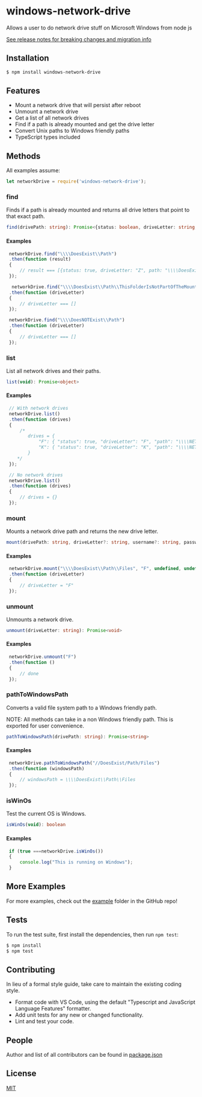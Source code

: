 # windows-network-drive

Allows a user to do network drive stuff on Microsoft Windows from node js

[See release notes for breaking changes and migration info](https://github.com/larrybahr/windows-network-drive/releases)

## Installation

```bash
$ npm install windows-network-drive
```
## Features

* Mount a network drive that will persist after reboot
* Unmount a network drive
* Get a list of all network drives
* Find if a path is already mounted and get the drive letter
* Convert Unix paths to Windows friendly paths
* TypeScript types included

## Methods

All examples assume:

```javascript
let networkDrive = require('windows-network-drive');
```

### find
Finds if a path is already mounted and returns all drive letters that point to that exact path.
```typescript
find(drivePath: string): Promise<{status: boolean, driveLetter: string, path: string, statusMessage: string}[]>
```

#### Examples

```javascript
 networkDrive.find("\\\\DoesExist\\Path")
 .then(function (result)
 {
	 // result === [{status: true, driveLetter: "Z", path: "\\\\DoesExist\\Path", "statusMessage": "OK"}]
 });

  networkDrive.find("\\\\DoesExist\\Path\\ThisFolderIsNotPartOfTheMountPath")
 .then(function (driveLetter)
 {
	 // driveLetter === []
 });

 networkDrive.find("\\\\DoesNOTExist\\Path")
 .then(function (driveLetter)
 {
	 // driveLetter === []
 });
```

### list
List all network drives and their paths.
```typescript
list(void): Promise<object>
```

#### Examples

```javascript
 // With network drives
 networkDrive.list()
 .then(function (drives)
 {
	 /*
		drives = {
			"F": { "status": true, "driveLetter": "F", "path": "\\\\NETWORKA\\Files", "statusMessage": "OK" },
			"K": { "status": true, "driveLetter": "K", "path": "\\\\NETWORKB\\Files", "statusMessage": "OK" }
		}
	*/
 });

 // No network drives
 networkDrive.list()
 .then(function (drives)
 {
	 // drives = {}
 });
```

### mount
Mounts a network drive path and returns the new drive letter.
```typescript
mount(drivePath: string, driveLetter?: string, username?: string, password?: string): Promise<string>
```

#### Examples

```javascript
 networkDrive.mount("\\\\DoesExist\\Path\\Files", "F", undefined, undefined)
 .then(function (driveLetter)
 {
	 // driveLetter = "F"
 });
```

### unmount
Unmounts a network drive.
```typescript
unmount(driveLetter: string): Promise<void>
```

#### Examples

```javascript
 networkDrive.unmount("F")
 .then(function ()
 {
	 // done
 });
```

### pathToWindowsPath
Converts a valid file system path to a Windows friendly path.

NOTE: All methods can take in a non Windows friendly path. This is exported for user convenience.
```typescript
pathToWindowsPath(drivePath: string): Promise<string>
```

#### Examples

```javascript
 networkDrive.pathToWindowsPath("//DoesExist/Path/Files")
 .then(function (windowsPath)
 {
	 // windowsPath = \\\\DoesExist\\Path\\Files
 });
```

### isWinOs
Test the current OS is Windows.

```typescript
isWinOs(void): boolean
```

#### Examples

```javascript
 if (true ===networkDrive.isWinOs())
 {
	 console.log("This is running on Windows");
 }
```

## More Examples

For more examples, check out the [example](https://github.com/larrybahr/windows-network-drive/tree/master/example) folder in the GitHub repo!

## Tests

  To run the test suite, first install the dependencies, then run `npm test`:

```bash
$ npm install
$ npm test
```

## Contributing

In lieu of a formal style guide, take care to maintain the existing coding style.
* Format code with VS Code, using the default "Typescript and JavaScript Language Features" formatter.
* Add unit tests for any new or changed functionality.
* Lint and test your code.

## People

Author and list of all contributors can be found in [package.json](package.json)

## License

  [MIT](LICENSE)
